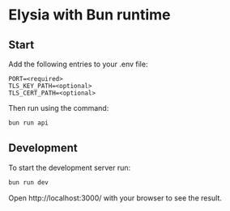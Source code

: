 # Elysia with Bun runtime

## Start
Add the following entries to your .env file:
```
PORT=<required>
TLS_KEY_PATH=<optional>
TLS_CERT_PATH=<optional>
```

Then run using the command:
```bash
bun run api
```

## Development
To start the development server run:
```bash
bun run dev
```

Open http://localhost:3000/ with your browser to see the result.